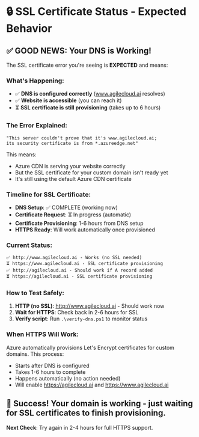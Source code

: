 # 🔒 SSL Certificate Status - Expected Behavior

## ✅ GOOD NEWS: Your DNS is Working!

The SSL certificate error you're seeing is **EXPECTED** and means:

### What's Happening:
- ✅ **DNS is configured correctly** (www.agilecloud.ai resolves)
- ✅ **Website is accessible** (you can reach it)
- ⏳ **SSL certificate is still provisioning** (takes up to 6 hours)

### The Error Explained:
```
"This server couldn't prove that it's www.agilecloud.ai; 
its security certificate is from *.azureedge.net"
```

This means:
- Azure CDN is serving your website correctly
- But the SSL certificate for your custom domain isn't ready yet
- It's still using the default Azure CDN certificate

### Timeline for SSL Certificate:
- **DNS Setup**: ✅ COMPLETE (working now)
- **Certificate Request**: ⏳ In progress (automatic)
- **Certificate Provisioning**: 1-6 hours from DNS setup
- **HTTPS Ready**: Will work automatically once provisioned

### Current Status:
```
✅ http://www.agilecloud.ai - Works (no SSL needed)
⏳ https://www.agilecloud.ai - SSL certificate provisioning
✅ http://agilecloud.ai - Should work if A record added
⏳ https://agilecloud.ai - SSL certificate provisioning
```

### How to Test Safely:
1. **HTTP (no SSL)**: http://www.agilecloud.ai - Should work now
2. **Wait for HTTPS**: Check back in 2-6 hours for SSL
3. **Verify script**: Run `.\verify-dns.ps1` to monitor status

### When HTTPS Will Work:
Azure automatically provisions Let's Encrypt certificates for custom domains. This process:
- Starts after DNS is configured
- Takes 1-6 hours to complete
- Happens automatically (no action needed)
- Will enable https://agilecloud.ai and https://www.agilecloud.ai

## 🎉 Success! Your domain is working - just waiting for SSL certificates to finish provisioning.

**Next Check**: Try again in 2-4 hours for full HTTPS support.
